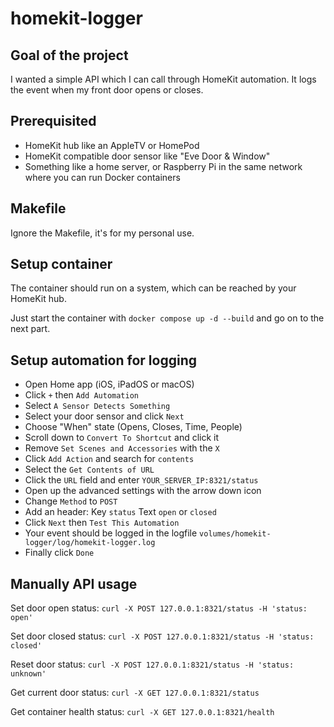 # homekit-logger

## Goal of the project

I wanted a simple API which I can call through HomeKit automation. It logs the event when my front door opens or closes.

## Prerequisited

* HomeKit hub like an AppleTV or HomePod
* HomeKit compatible door sensor like "Eve Door & Window"
* Something like a home server, or Raspberry Pi in the same network where you can run Docker containers

## Makefile

Ignore the Makefile, it's for my personal use.

## Setup container

The container should run on a system, which can be reached by your HomeKit hub.

Just start the container with `docker compose up -d --build` and go on to the next part.

## Setup automation for logging

* Open Home app (iOS, iPadOS or macOS)
* Click `+` then `Add Automation`
* Select `A Sensor Detects Something`
* Select your door sensor and click `Next`
* Choose "When" state (Opens, Closes, Time, People)
* Scroll down to `Convert To Shortcut` and click it
* Remove `Set Scenes and Accessories` with the `X`
* Click `Add Action` and search for `contents`
* Select the `Get Contents of URL`
* Click the `URL` field and enter `YOUR_SERVER_IP:8321/status`
* Open up the advanced settings with the arrow down icon
* Change `Method` to `POST`
* Add an header: Key `status` Text `open` or `closed`
* Click `Next` then `Test This Automation`
* Your event should be logged in the logfile `volumes/homekit-logger/log/homekit-logger.log`
* Finally click `Done`

## Manually API usage

Set door open status: `curl -X POST 127.0.0.1:8321/status -H 'status: open'`

Set door closed status: `curl -X POST 127.0.0.1:8321/status -H 'status: closed'`

Reset door status: `curl -X POST 127.0.0.1:8321/status -H 'status: unknown'`

Get current door status: `curl -X GET 127.0.0.1:8321/status`

Get container health status: `curl -X GET 127.0.0.1:8321/health`

